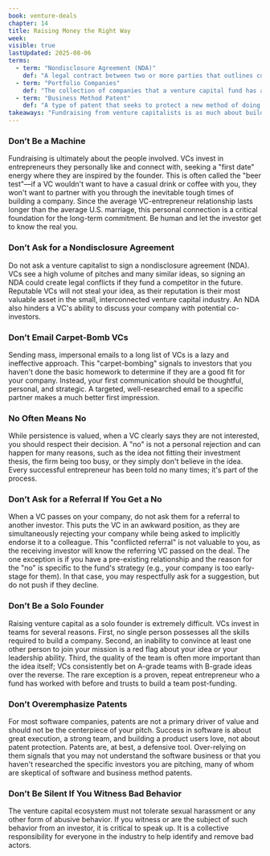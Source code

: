 ```yaml
---
book: venture-deals
chapter: 14
title: Raising Money the Right Way
week: 
visible: true
lastUpdated: 2025-08-06
terms:
  - term: "Nondisclosure Agreement (NDA)"
    def: "A legal contract between two or more parties that outlines confidential material, knowledge, or information. It's used to prevent the sharing of this information with outside third parties. The chapter advises against asking VCs to sign one."
  - term: "Portfolio Companies"
    def: "The collection of companies that a venture capital fund has already invested in. A VC firm will often pass on a new investment if it competes directly with one of its existing portfolio companies."
  - term: "Business Method Patent"
    def: "A type of patent that seeks to protect a new method of doing business rather than a tangible invention. These are often controversial in the software industry, as they can cover abstract processes or ideas."
takeaways: "Fundraising from venture capitalists is as much about building a genuine human relationship as it is about pitching a great idea. Avoiding common mistakes—like being impersonal, asking for an NDA, or misinterpreting a 'no'—demonstrates professionalism and self-awareness, which are critical traits for success in any long-term partnership, business or otherwise."
---
```


### Don’t Be a Machine

Fundraising is ultimately about the people involved. VCs invest in entrepreneurs they personally like and connect with, seeking a "first date" energy where they are inspired by the founder. This is often called the "beer test"—if a VC wouldn't want to have a casual drink or coffee with you, they won't want to partner with you through the inevitable tough times of building a company. Since the average VC-entrepreneur relationship lasts longer than the average U.S. marriage, this personal connection is a critical foundation for the long-term commitment. Be human and let the investor get to know the real you.

### Don’t Ask for a Nondisclosure Agreement

Do not ask a venture capitalist to sign a nondisclosure agreement (NDA). VCs see a high volume of pitches and many similar ideas, so signing an NDA could create legal conflicts if they fund a competitor in the future. Reputable VCs will not steal your idea, as their reputation is their most valuable asset in the small, interconnected venture capital industry. An NDA also hinders a VC's ability to discuss your company with potential co-investors.

### Don’t Email Carpet-Bomb VCs

Sending mass, impersonal emails to a long list of VCs is a lazy and ineffective approach. This "carpet-bombing" signals to investors that you haven't done the basic homework to determine if they are a good fit for your company. Instead, your first communication should be thoughtful, personal, and strategic. A targeted, well-researched email to a specific partner makes a much better first impression.

### No Often Means No

While persistence is valued, when a VC clearly says they are not interested, you should respect their decision. A "no" is not a personal rejection and can happen for many reasons, such as the idea not fitting their investment thesis, the firm being too busy, or they simply don't believe in the idea. Every successful entrepreneur has been told no many times; it's part of the process.

### Don’t Ask for a Referral If You Get a No

When a VC passes on your company, do not ask them for a referral to another investor. This puts the VC in an awkward position, as they are simultaneously rejecting your company while being asked to implicitly endorse it to a colleague. This "conflicted referral" is not valuable to you, as the receiving investor will know the referring VC passed on the deal. The one exception is if you have a pre-existing relationship and the reason for the "no" is specific to the fund's strategy (e.g., your company is too early-stage for them). In that case, you may respectfully ask for a suggestion, but do not push if they decline.

### Don’t Be a Solo Founder

Raising venture capital as a solo founder is extremely difficult. VCs invest in teams for several reasons. First, no single person possesses all the skills required to build a company. Second, an inability to convince at least one other person to join your mission is a red flag about your idea or your leadership ability. Third, the quality of the team is often more important than the idea itself; VCs consistently bet on A-grade teams with B-grade ideas over the reverse. The rare exception is a proven, repeat entrepreneur who a fund has worked with before and trusts to build a team post-funding.

### Don’t Overemphasize Patents

For most software companies, patents are not a primary driver of value and should not be the centerpiece of your pitch. Success in software is about great execution, a strong team, and building a product users love, not about patent protection. Patents are, at best, a defensive tool. Over-relying on them signals that you may not understand the software business or that you haven't researched the specific investors you are pitching, many of whom are skeptical of software and business method patents.

### Don’t Be Silent If You Witness Bad Behavior

The venture capital ecosystem must not tolerate sexual harassment or any other form of abusive behavior. If you witness or are the subject of such behavior from an investor, it is critical to speak up. It is a collective responsibility for everyone in the industry to help identify and remove bad actors.